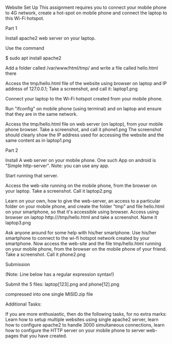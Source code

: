Website Set Up
This assignment requires you to connect your mobile phone to 4G network, create a hot-spot on mobile phone and connect the laptop to this Wi-Fi hotspot.

Part 1

Install apache2 web server on your laptop.

Use the command

$ sudo apt install apache2

Add a folder called /var/www/html/tmp/ and write a file called hello.html there

Access the tmp/hello.html file of the website using browser on laptop and IP address of 127.0.0.1; Take a screenshot, and call it:  laptop1.png

Connect your laptop to the Wi-Fi hotspot created from your mobile phone.

Run "ifconfig" on mobile phone (using terminal) and on laptop and ensure that they are in the same network.

Access the tmp/hello.html file on web server (on laptop), from your mobile phone browser. Take a screenshot, and call it phone1.png The screenshot should clearly show the IP address used for accessing the website and the same content as in laptop1.png

Part 2

Install A web server on your mobile phone. One such App on android is "Simple http-server".  Note: you can use any app.

Start running that server.

Access the web-site running on the mobile phone, from the browser on your laptop. Take a screenshot. Call it laptop2.png

Learn on your own, how to give the web-server, an access to a particular folder on your mobile phone, and create the folder "tmp" and file hello.html on your smartphone, so that it's accessible using browser.  Access using browser on laptop   http://<IP-address-of-smartphone>/tmp/hello.html  and take a screenshot. Name it laptop3.png

Ask anyone around for some help with his/her smartphone. Use his/her smartphone to connect to the wi-fi hotspot network created by your smartphone. Now access the web-site and the file tmp/hello.html running on your mobile phone, from the browser on the mobile phone of your friend. Take a screenshot. Call it phone2.png

Submission

(Note: Line below has a regular expression syntax!)

Submit the 5 files: laptop[123].png and phone[12].png   

compressed into one single MISID.zip file

Additional Tasks:

If you are more enthusiastic, then do the following tasks, for no extra marks: Learn how to setup multiple websites using single apache2 server, learn how to configure apache2 to handle 3000 simultaneous connections, learn how to configure the HTTP server on your mobile phone to server web-pages that you have created.

